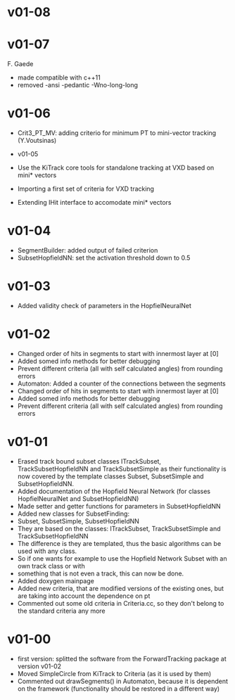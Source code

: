 # v01-08


# v01-07
F. Gaede
* made compatible with c++11
* removed -ansi -pedantic -Wno-long-long

# v01-06
* Crit3_PT_MV: adding criterio for minimum PT to mini-vector tracking (Y.Voutsinas)

* v01-05
* Use the KiTrack core tools for standalone tracking at VXD based on mini* vectors
* Importing a first set of criteria for VXD tracking
* Extending IHit interface to accomodate mini* vectors

# v01-04
* SegmentBuilder: added output of failed criterion
* SubsetHopfieldNN: set the activation threshold down to 0.5

# v01-03
* Added validity check of parameters in the HopfielNeuralNet

# v01-02
* Changed order of hits in segments to start with innermost layer at [0]
* Added somed info methods for better debugging
* Prevent different criteria (all with self calculated angles) from rounding errors
* Automaton: Added a counter of the connections between the segments
* Changed order of hits in segments to start with innermost layer at [0]
* Added somed info methods for better debugging
* Prevent different criteria (all with self calculated angles) from rounding errors
 
# v01-01
* Erased track bound subset classes ITrackSubset, TrackSubsetHopfieldNN and TrackSubsetSimple as their functionality is now covered by the template classes Subset, SubsetSimple and SubsetHopfieldNN.
* Added documentation of the Hopfield Neural Network (for classes HopfielNeuralNet and SubsetHopfieldNN)
* Made setter and getter functions for parameters in SubsetHopfieldNN
* Added new classes for SubsetFinding: 
 * Subset, SubsetSimple, SubsetHopfieldNN
 * They are based on the classes: ITrackSubset, TrackSubsetSimple and TrackSubsetHopfieldNN
 * The difference is they are templated, thus the basic algorithms can be used with any class.
 * So if one wants for example to use the Hopfield Network Subset with an own track class or with
 * something that is not even a track, this can now be done.
* Added doxygen mainpage
* Added new criteria, that are modified versions of the existing ones, but are taking into account the dependence on pt
* Commented out some old criteria in Criteria.cc, so they don't belong to the standard criteria any more
 

# v01-00
* first version: splitted the software from the ForwardTracking package at version v01-02
* Moved SimpleCircle from KiTrack to Criteria (as it is used by them)
* Commented out drawSegments() in Automaton, because it is dependent on the framework (functionality should be restored in a different way)